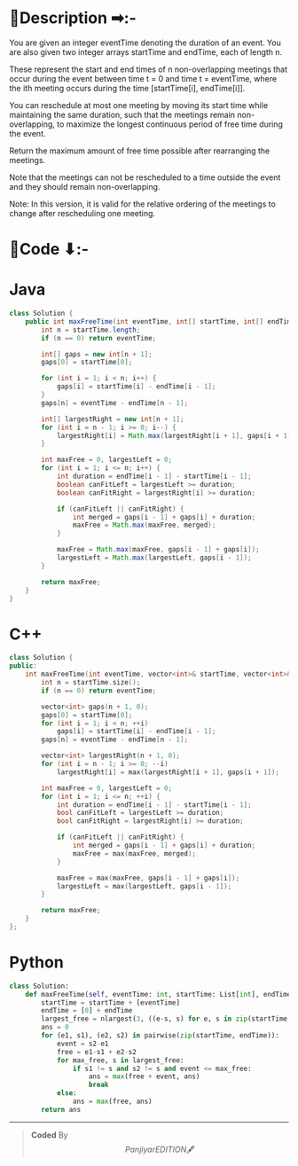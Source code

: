 # 📍Description ➡:-
<!-- Describe your first thoughts on how to solve this problem. -->
You are given an integer eventTime denoting the duration of an event. You are also given two integer arrays startTime and endTime, each of length n.

These represent the start and end times of n non-overlapping meetings that occur during the event between time t = 0 and time t = eventTime, where the ith meeting occurs during the time [startTime[i], endTime[i]].

You can reschedule at most one meeting by moving its start time while maintaining the same duration, such that the meetings remain non-overlapping, to maximize the longest continuous period of free time during the event.

Return the maximum amount of free time possible after rearranging the meetings.

Note that the meetings can not be rescheduled to a time outside the event and they should remain non-overlapping.

Note: In this version, it is valid for the relative ordering of the meetings to change after rescheduling one meeting.


# 📝Code ⬇:-


# Java
```java []
class Solution {
    public int maxFreeTime(int eventTime, int[] startTime, int[] endTime) {
        int n = startTime.length;
        if (n == 0) return eventTime;

        int[] gaps = new int[n + 1];
        gaps[0] = startTime[0];

        for (int i = 1; i < n; i++) {
            gaps[i] = startTime[i] - endTime[i - 1];
        }
        gaps[n] = eventTime - endTime[n - 1];

        int[] largestRight = new int[n + 1];
        for (int i = n - 1; i >= 0; i--) {
            largestRight[i] = Math.max(largestRight[i + 1], gaps[i + 1]);
        }

        int maxFree = 0, largestLeft = 0;
        for (int i = 1; i <= n; i++) {
            int duration = endTime[i - 1] - startTime[i - 1];
            boolean canFitLeft = largestLeft >= duration;
            boolean canFitRight = largestRight[i] >= duration;

            if (canFitLeft || canFitRight) {
                int merged = gaps[i - 1] + gaps[i] + duration;
                maxFree = Math.max(maxFree, merged);
            }

            maxFree = Math.max(maxFree, gaps[i - 1] + gaps[i]);
            largestLeft = Math.max(largestLeft, gaps[i - 1]);
        }

        return maxFree;
    }
}

```

# C++
``` cpp []
class Solution {
public:
    int maxFreeTime(int eventTime, vector<int>& startTime, vector<int>& endTime) {
        int n = startTime.size();
        if (n == 0) return eventTime;

        vector<int> gaps(n + 1, 0);
        gaps[0] = startTime[0];
        for (int i = 1; i < n; ++i)
            gaps[i] = startTime[i] - endTime[i - 1];
        gaps[n] = eventTime - endTime[n - 1];

        vector<int> largestRight(n + 1, 0);
        for (int i = n - 1; i >= 0; --i)
            largestRight[i] = max(largestRight[i + 1], gaps[i + 1]);

        int maxFree = 0, largestLeft = 0;
        for (int i = 1; i <= n; ++i) {
            int duration = endTime[i - 1] - startTime[i - 1];
            bool canFitLeft = largestLeft >= duration;
            bool canFitRight = largestRight[i] >= duration;

            if (canFitLeft || canFitRight) {
                int merged = gaps[i - 1] + gaps[i] + duration;
                maxFree = max(maxFree, merged);
            }

            maxFree = max(maxFree, gaps[i - 1] + gaps[i]);
            largestLeft = max(largestLeft, gaps[i - 1]);
        }

        return maxFree;
    }
};
```

# Python
``` python []
class Solution:
    def maxFreeTime(self, eventTime: int, startTime: List[int], endTime: List[int]) -> int:
        startTime = startTime + [eventTime]
        endTime = [0] + endTime
        largest_free = nlargest(3, ((e-s, s) for e, s in zip(startTime, endTime)))
        ans = 0
        for (e1, s1), (e2, s2) in pairwise(zip(startTime, endTime)):
            event = s2-e1
            free = e1-s1 + e2-s2
            for max_free, s in largest_free:
                if s1 != s and s2 != s and event <= max_free:
                    ans = max(free + event, ans)
                    break
            else:
                ans = max(free, ans)
        return ans    
```

---

>    **Coded** By $$Panjiyar EDITION 🖋  $$

               
